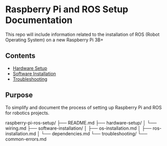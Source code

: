 # Raspberry Pi and ROS Setup Documentation
This repo will include information related to the installation of ROS (Robot Operating System) on a new Raspberry Pi 3B+

## Contents
- [Hardware Setup](hardware-setup/wiring.md)
- [Software Installation](software-installation/os-installation.md)
- [Troubleshooting](troubleshooting/common-errors.md)

## Purpose
To simplify and document the process of setting up Raspberry Pi and ROS for robotics projects.

raspberry-pi-ros-setup/
├── README.md
├── hardware-setup/
│   └── wiring.md
├── software-installation/
│   ├── os-installation.md
│   ├── ros-installation.md
│   └── dependencies.md
└── troubleshooting/
    └── common-errors.md
